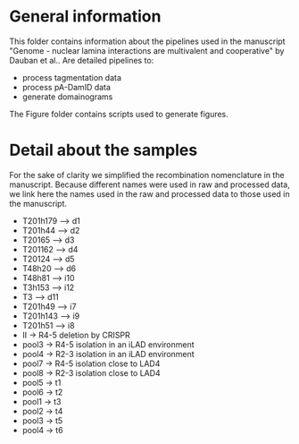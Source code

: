 # General information
This folder contains information about the pipelines used in the manuscript "Genome - nuclear lamina interactions are multivalent and cooperative" by Dauban et al.. 
Are detailed pipelines to:
- process tagmentation data
- process pA-DamID data
- generate domainograms

The Figure folder contains scripts used to generate figures.


# Detail about the samples
For the sake of clarity we simplified the recombination nomenclature in the manuscript. Because different names were used in raw and processed data, we link here the names used in the raw and processed data to those used in the manuscript.
* T201h179 —> d1
* T201h44 —> d2
* T20165 —> d3
* T201162 —> d4
* T20124 —> d5
* T48h20 —> d6
* T48h81 —> i10
* T3h153 —> i12
* T3 —> d11
* T201h49 —> i7
* T201h143 —> i9
* T201h51 —> i8
* II -> R4-5 deletion by CRISPR
* pool3 -> R4-5 isolation in an iLAD environment
* pool4 -> R2-3 isolation in an iLAD environment
* pool7 -> R4-5 isolation close to LAD4
* pool8 -> R2-3 isolation close to LAD4
* pool5 -> t1
* pool6 -> t2
* pool1 -> t3
* pool2 -> t4
* pool3 -> t5
* pool4 -> t6

